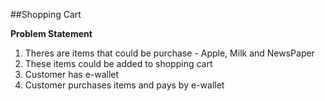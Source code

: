 ##Shopping Cart

**Problem Statement**

1) Theres are items that could be purchase - Apple, Milk and NewsPaper
2) These items could be added to shopping cart
3) Customer has e-wallet
4) Customer purchases items and pays by e-wallet